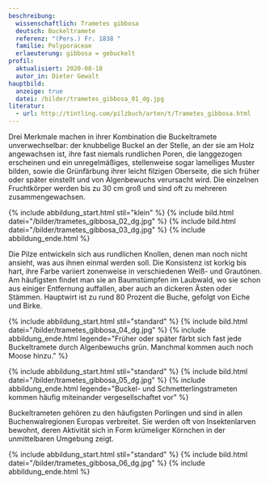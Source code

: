```yaml
---
beschreibung:
  wissenschaftlich: Trametes gibbosa
  deutsch: Buckeltramete
  referenz: "(Pers.) Fr. 1838 "
  familie: Polyporaceae
  erlaeuterung: gibbosa = gebuckelt
profil:
  aktualisiert: 2020-08-18
  autor_in: Dieter Gewalt
hauptbild:
  anzeige: true
  datei: /bilder/trametes_gibbosa_01_dg.jpg
literatur:
  - url: http://tintling.com/pilzbuch/arten/t/Trametes_gibbosa.html
---
```

Drei Merkmale machen in ihrer Kombination die Buckeltramete unverwechselbar: der knubbelige Buckel an der Stelle, an der sie am Holz angewachsen ist, ihre fast niemals rundlichen Poren, die langgezogen erscheinen und ein unregelmäßiges, stellenweise sogar lamelliges Muster bilden, sowie die Grünfärbung ihrer leicht filzigen Oberseite, die sich früher oder später einstellt und von Algenbewuchs verursacht wird. Die einzelnen Fruchtkörper werden bis zu 30 cm groß und sind oft zu mehreren zusammengewachsen.

{% include abbildung_start.html stil="klein" %}
{% include bild.html datei="/bilder/trametes_gibbosa_02_dg.jpg" %}
{% include bild.html datei="/bilder/trametes_gibbosa_03_dg.jpg" %}
{% include abbildung_ende.html %}

Die Pilze entwickeln sich aus rundlichen Knollen, denen man noch nicht ansieht, was aus ihnen einmal werden soll. Die Konsistenz ist korkig bis hart, ihre Farbe variiert zonenweise in verschiedenen Weiß- und Grautönen. Am häufigsten findet man sie an Baumstümpfen im Laubwald, wo sie schon aus einiger Entfernung auffallen, aber auch an dickeren Ästen oder Stämmen. Hauptwirt ist zu rund 80 Prozent die Buche, gefolgt von Eiche und Birke.

{% include abbildung_start.html stil="standard" %}
{% include bild.html datei="/bilder/trametes_gibbosa_04_dg.jpg" %}
{% include abbildung_ende.html legende="Früher oder später färbt sich fast jede Buckeltramete durch Algenbewuchs grün. Manchmal kommen auch noch Moose hinzu." %}

{% include abbildung_start.html stil="standard" %}
{% include bild.html datei="/bilder/trametes_gibbosa_05_dg.jpg" %}
{% include abbildung_ende.html legende="Buckel- und Schmetterlingstrameten kommen häufig miteinander vergesellschaftet vor" %}



Buckeltrameten gehören zu den häufigsten Porlingen und sind in allen Buchenwalregionen Europas verbreitet. Sie werden oft von Insektenlarven bewohnt, deren Aktivität sich in Form krümeliger Körnchen in der unmittelbaren Umgebung zeigt.

{% include abbildung_start.html stil="standard" %}
{% include bild.html datei="/bilder/trametes_gibbosa_06_dg.jpg" %}
{% include abbildung_ende.html %}